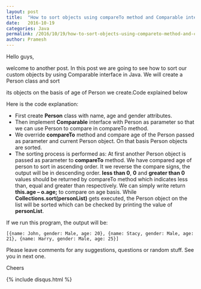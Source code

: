```yaml
---
layout: post
title:  "How to sort objects using compareTo method and Comparable interface in Java"
date:   2016-10-19
categories: Java
permalink: /2016/10/19/how-to-sort-objects-using-compareto-method-and-comparable-interface-in-java/
author: Pramesh
---
```



Hello guys,

welcome to another post. In this post we are going to see how to sort our custom objects by using Comparable interface in Java. We will create a Person class and sort

its objects on the basis of age of Person we create.Code explained below

<script src="https://gist.github.com/prameshgautam/b219a1c37b4e545589e9fb9f0d120942.js"></script>

Here is the code explanation:

* First create **Person** class with name, age and gender attributes.
* Then implement **Comparable** interface with Person as parameter so that we can use Person to compare in compareTo method.
* We override **compareTo** method and compare age of the Person passed as parameter and current Person object. On that basis Person objects are sorted.
* The sorting process is performed as:
At first another Person object is passed as parameter to **compareTo** method. We have compared age of person to sort in ascending order. It we reverse the compare signs, the output will be in descending order. **less than 0**, **0** and **greater than 0** values should be returned by compareTo method which indicates less than, equal and greater than respectively. We can simply write return **this.age – o.age;** to compare on age basis. While **Collections.sort(personList)** gets executed, the Person object on the list will be sorted which can be checked by printing the value of **personList**.

If we run this program, the output will be:

`[{name: John, gender: Male, age: 20}, {name: Stacy, gender: Male, age: 21}, {name: Harry, gender: Male, age: 25}]`

Please leave comments for any suggestions, questions or random stuff. See you in next one.

Cheers 

{% include disqus.html %}

